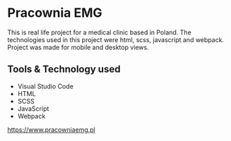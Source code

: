 # Pracownia EMG

This is real life project for a medical clinic based in Poland. The technologies used in this project were html,
scss, javascript and webpack. Project was made for mobile and desktop views.

## Tools & Technology used

- Visual Studio Code
- HTML
- SCSS
- JavaScript
- Webpack

https://www.pracowniaemg.pl
